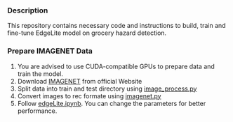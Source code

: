 ### Description
 This repository contains necessary code and instructions to build, train and fine-tune EdgeLite model on grocery hazard detection.

### Prepare IMAGENET Data
1. You are advised to use CUDA-compatible GPUs to prepare data and train the model.
2. Download [IMAGENET](http://www.image-net.org/) from official Website
3. Split data into train and test directory using [image_process.py](https://github.com/sarwarmurshed/supermarket_hazard_detection/blob/master/edgeLite/image_process.py)
4. Convert images to rec formate using [imagenet.py](https://github.com/sarwarmurshed/supermarket_hazard_detection/blob/master/edgeLite/imagenet.py)
5. Follow [edgeLite.ipynb](https://github.com/sarwarmurshed/supermarket_hazard_detection/blob/master/edgeLite/edgeLite.ipynb). You can change the parameters for better performance.
